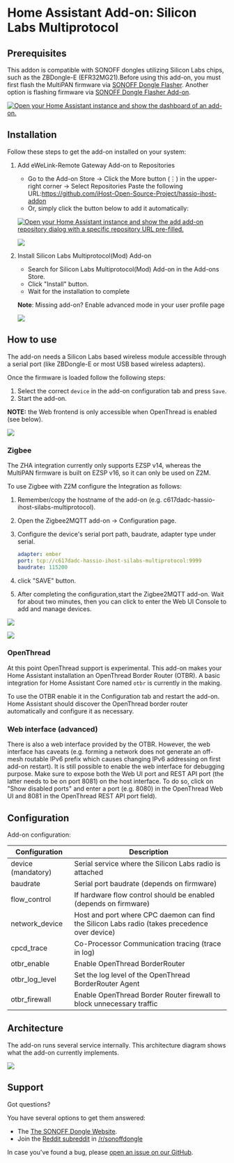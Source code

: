 # Home Assistant Add-on: Silicon Labs Multiprotocol

## Prerequisites
This addon is compatible with SONOFF dongles utilizing Silicon Labs chips, such as the
ZBDongle-E (EFR32MG21).Before using this add-on, you must first flash the MultiPAN firmware 
via [SONOFF Dongle Flasher][sonoff-dongle-flasher]. Another option is flashing firmware 
via [SONOFF Dongle Flasher Add-on][dongle-flasher-addon].

[![Open your Home Assistant instance and show the dashboard of an add-on.](https://my.home-assistant.io/badges/supervisor_addon.svg)](https://my.home-assistant.io/redirect/supervisor_addon/?addon=81bc2df9_sonoff_dongle_flasher_for_ihost&repository_url=https%3A%2F%2Fgithub.com%2FiHost-Open-Source-Project%2Fhassio-ihost-addon)

## Installation

Follow these steps to get the add-on installed on your system:

1. Add eWeLink-Remote Gateway Add-on to Repositories
      - Go to the Add-on Store → Click the More button (⋮) in the upper-right corner → Select Repositories
        Paste the following URL:https://github.com/iHost-Open-Source-Project/hassio-ihost-addon
      - Or, simply click the button below to add it automatically:

      [![Open your Home Assistant instance and show the add add-on repository dialog with a specific repository URL pre-filled.](https://my.home-assistant.io/badges/supervisor_add_addon_repository.svg)](https://my.home-assistant.io/redirect/supervisor_add_addon_repository/?repository_url=https%3A%2F%2Fgithub.com%2FiHost-Open-Source-Project%2Fhassio-ihost-addon)
      
      ![](https://raw.githubusercontent.com/iHost-Open-Source-Project/hassio-ihost-addon/master/hassio-ihost-silabs-multiprotocol/images/description-picture_1.png)

2. Install Silicon Labs Multiprotocol(Mod) Add-on
      - Search for Silicon Labs Multiprotocol(Mod) Add-on in the Add-ons Store.
      - Click "Install" button.  
      - Wait for the installation to complete

      **Note**: Missing add-on? Enable advanced mode in your user profile page

      ![](https://raw.githubusercontent.com/iHost-Open-Source-Project/hassio-ihost-addon/master/hassio-ihost-silabs-multiprotocol/images/description-picture_2.png)

## How to use

The add-on needs a Silicon Labs based wireless module accessible through a 
serial port (like ZBDongle-E or most USB based wireless adapters).

Once the firmware is loaded follow the following steps:

1. Select the correct `device` in the add-on configuration tab and press `Save`.
2. Start the add-on.

**NOTE:** the Web frontend is only accessible when OpenThread is enabled (see below).

![](https://raw.githubusercontent.com/iHost-Open-Source-Project/hassio-ihost-addon/master/hassio-ihost-silabs-multiprotocol/images/description-picture_3.png)

### Zigbee

The ZHA integration currently only supports EZSP v14, whereas the MultiPAN firmware 
is built on EZSP v16, so it can only be used on Z2M.

To use Zigbee with Z2M configure the Integration as follows:

1. Remember/copy the hostname of the add-on (e.g. c617dadc-hassio-ihost-silabs-multiprotocol).
2. Open the Zigbee2MQTT add-on → Configuration page.
3. Configure the device's serial port path, baudrate, adapter type under serial.

      ```yaml
      adapter: ember
      port: tcp://c617dadc-hassio-ihost-silabs-multiprotocol:9999
      baudrate: 115200

      ```

4. click "SAVE" button. 
5. After completing the configuration,start the Zigbee2MQTT add-on. Wait for about two minutes,
 then you can click to enter the Web UI Console to add and manage devices.

![](https://raw.githubusercontent.com/iHost-Open-Source-Project/hassio-ihost-addon/master/hassio-ihost-silabs-multiprotocol/images/description-picture_4.png)

![](https://raw.githubusercontent.com/iHost-Open-Source-Project/hassio-ihost-addon/master/hassio-ihost-silabs-multiprotocol/images/description-picture_5.png)
### OpenThread

At this point OpenThread support is experimental. This add-on makes your Home
Assistant installation an OpenThread Border Router (OTBR). A basic integration
for Home Assistant Core named `otbr` is currently in the making.

To use the OTBR enable it in the Configuration tab and restart the add-on. Home
Assistant should discover the OpenThread border router automatically and
configure it as necessary.

### Web interface (advanced)

There is also a web interface provided by the OTBR. However, the web
interface has caveats (e.g. forming a network does not generate an off-mesh
routable IPv6 prefix which causes changing IPv6 addressing on first add-on
restart). It is still possible to enable the web interface for debugging
purpose. Make sure to expose both the Web UI port and REST API port (the
latter needs to be on port 8081) on the host interface. To do so, click on
"Show disabled ports" and enter a port (e.g. 8080) in the OpenThread Web UI
and 8081 in the OpenThread REST API port field).

## Configuration

Add-on configuration:

| Configuration      | Description                                            |
|--------------------|--------------------------------------------------------|
| device (mandatory) | Serial service where the Silicon Labs radio is attached |
| baudrate           | Serial port baudrate (depends on firmware)   |
| flow_control       | If hardware flow control should be enabled (depends on firmware) |
| network_device     | Host and port where CPC daemon can find the Silicon Labs radio (takes precedence over device) |
| cpcd_trace         | Co-Processor Communication tracing (trace in log)      |
| otbr_enable        | Enable OpenThread BorderRouter                         |
| otbr_log_level     | Set the log level of the OpenThread BorderRouter Agent     |
| otbr_firewall      | Enable OpenThread Border Router firewall to block unnecessary traffic |

## Architecture

The add-on runs several service internally. This architecture diagram shows what
the add-on currently implements.

![](https://raw.githubusercontent.com/iHost-Open-Source-Project/hassio-ihost-addon/master/hassio-ihost-silabs-multiprotocol/images/architecture.png)

## Support

Got questions?

You have several options to get them answered:

- The [The SONOFF Dongle Website][discord].
- Join the [Reddit subreddit][reddit] in [/r/sonoffdongle][reddit]

In case you've found a bug, please [open an issue on our GitHub][issue].

[discord]: https://dongle.sonoff.tech
[reddit]: https://www.reddit.com/r/sonoffdongle
[issue]: https://github.com/iHost-Open-Source-Project/hassio-ihost-addon/issues
[sonoff-dongle-flasher]: https://dongle.sonoff.tech/sonoff-dongle-flasher
[dongle-flasher-addon]: https://github.com/iHost-Open-Source-Project/hassio-ihost-addon/blob/master/hassio-ihost-sonoff-dongle-flasher/DOCS.md
